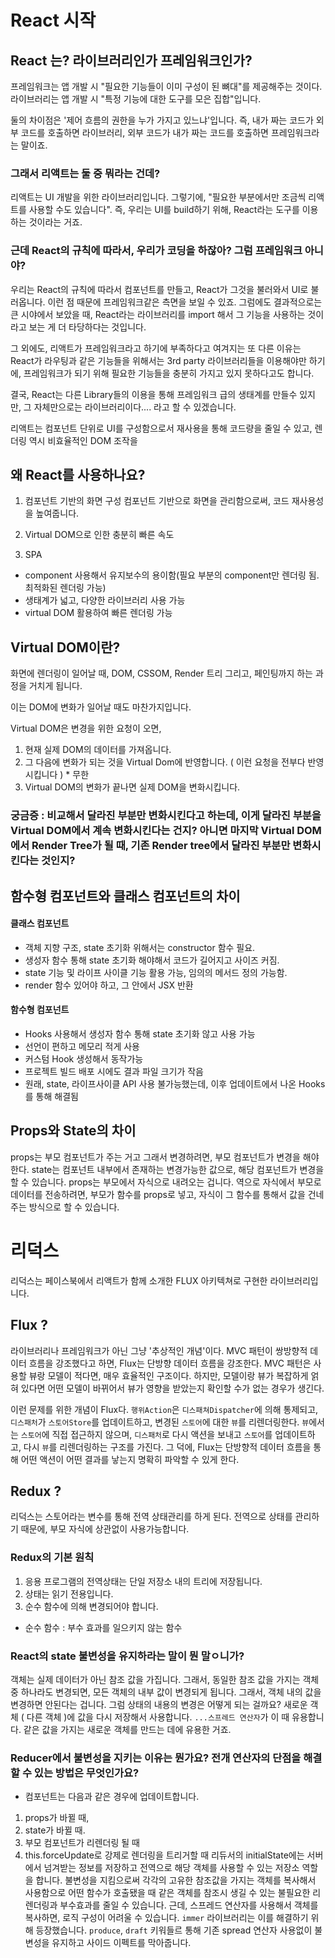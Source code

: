 # React 시작
## React 는? 라이브러리인가 프레임워크인가?
프레임워크는 앱 개발 시 "필요한 기능들이 이미 구성이 된 뼈대"를 제공해주는 것이다.
라이브러리는 앱 개발 시 "특정 기능에 대한 도구를 모은 집합"입니다.

둘의 차이점은 '제어 흐름의 권한을 누가 가지고 있느냐'입니다. 즉, 내가 짜는 코드가 외부 코드를 호출하면 라이브러리, 외부 코드가 내가 짜는 코드를 호출하면 프레임워크라는 말이죠.

### 그래서 리액트는 둘 중 뭐라는 건데?

리액트는 UI 개발을 위한 라이브러리입니다. 그렇기에, "필요한 부분에서만 조금씩 리액트를 사용할 수도 있습니다". 즉, 우리는 UI를 build하기 위해, React라는 도구를 이용하는 것이라는 거죠.

### 근데 React의 규칙에 따라서, 우리가 코딩을 하잖아? 그럼 프레임워크 아니야?

우리는 React의 규칙에 따라서 컴포넌트를 만들고, React가 그것을 불러와서 UI로 불러옵니다. 이런 점 때문에 프레임워크같은 측면을 보일 수 있죠. 그럼에도 결과적으로는 큰 시야에서 보았을 때, 
React라는 라이브러리를 import 해서 그 기능을 사용하는 것이라고 보는 게 더 타당하다는 것입니다. 

그 외에도, 리액트가 프레임워크라고 하기에 부족하다고 여겨지는 또 다른 이유는 React가 라우팅과 같은 기능들을 위해서는 3rd party 라이브러리들을 이용해야만 하기에, 프레임워크가 되기 위해 필요한 기능들을 충분히 가지고 있지 못하다고도 합니다.


결국, React는 다른 Library들의 이용을 통해 프레임워크 급의 생태계를 만들수 있지만, 그 자체만으로는 라이브러리이다.... 라고 할 수 있겠습니다.
 
리액트는 컴포넌트 단위로 UI를 구성함으로서 재사용을 통해 코드량을 줄일 수 있고, 렌더링 역시 비효율적인 DOM 조작을 

## 왜 React를 사용하나요?
1. 컴포넌트 기반의 화면 구성
컴포넌트 기반으로 화면을 관리함으로써, 코드 재사용성을 높여줍니다.
 
2. Virtual DOM으로 인한 충분히 빠른 속도


3. SPA

- component 사용해서 유지보수의 용이함(필요 부분의 component만 렌더링 됨. 최적화된 렌더링 가능)
- 생태계가 넓고, 다양한 라이브러리 사용 가능
- virtual DOM 활용하여 빠른 렌더링 가능

## Virtual DOM이란?
화면에 렌더링이 일어날 때, DOM, CSSOM, Render 트리 그리고, 페인팅까지 하는 과정을 거치게 됩니다.

이는 DOM에 변화가 일어날 때도 마찬가지입니다.

Virtual DOM은 변경을 위한 요청이 오면, 
1. 현재 실제 DOM의 데이터를 가져옵니다.
2. 그 다음에 변화가 되는 것을 Virtual Dom에 반영합니다. ( 이런 요청을 전부다 반영 시킵니다 ) * 무한
3. Virtual DOM의 변화가 끝나면 실제 DOM을 변화시킵니다.

### 궁금증 : 비교해서 달라진 부분만 변화시킨다고 하는데, 이게 달라진 부분을 Virtual DOM에서 계속 변화시킨다는 건지? 아니면 마지막 Virtual DOM에서 Render Tree가 될 때, 기존 Render tree에서 달라진 부분만 변화시킨다는 것인지?



## 함수형 컴포넌트와 클래스 컴포넌트의 차이
#### 클래스 컴포넌트
- 객체 지향 구조, state 초기화 위해서는 constructor 함수 필요.
- 생성자 함수 통해 state 초기화 해야해서 코드가 길어지고 사이즈 커짐.
- state 기능 및 라이프 사이클 기능 활용 가능, 임의의 메서드 정의 가능함.
- render 함수 있어야 하고, 그 안에서 JSX 반환

#### 함수형 컴포넌트
- Hooks 사용해서 생성자 함수 통해 state 초기화 않고 사용 가능
- 선언이 편하고 메모리 적게 사용
- 커스텀 Hook 생성해서 동작가능
- 프로젝트 빌드 배포 시에도 결과 파일 크기가 작음
- 원래, state, 라이프사이클 API 사용 불가능했는데, 이후 업데이트에서 나온 Hooks를 통해 해결됨 


## Props와 State의 차이
props는 부모 컴포넌트가 주는 거고 그래서 변경하려면, 부모 컴포넌트가 변경을 해야 한다. state는 컴포넌트 내부에서 존재하는 변경가능한 값으로, 해당 컴포넌트가 변경을 할 수 있습니다.
props는 부모에서 자식으로 내려오는 겁니다. 역으로 자식에서 부모로 데이터를 전송하려면, 부모가 함수를 props로 넣고, 자식이 그 함수를 통해서 값을 건네주는 방식으로 할 수 있습니다.


# 리덕스 
리덕스는 페이스북에서 리액트가 함께 소개한 FLUX 아키텍쳐로 구현한 라이브러리입니다.

## Flux ?
라이브러리나 프레임워크가 아닌 그냥 '추상적인 개념'이다.
MVC 패턴이 쌍방향적 데이터 흐름을 강조했다고 하면, Flux는 단방향 데이터 흐름을 강조한다.
MVC 패턴은 사용할 뷰랑 모델이 적다면, 매우 효율적인 구조이다.
하지만, 모델이랑 뷰가 복잡하게 얽혀 있다면 어떤 모델이 바뀌어서 뷰가 영향을 받았는지 확인할 수가 없는 경우가 생긴다.

이런 문제를 위한 개념이 Flux다.
`행위Action`은 `디스패쳐Dispatcher`에 의해 통제되고, `디스패처`가 `스토어Store`를 업데이트하고, 변경된 `스토어`에 대한 `뷰`를 리렌더링한다.
`뷰`에서는 `스토어`에 직접 접근하지 않으며, `디스패처`로 다시 액션을 보내고 `스토어`를 업데이트하고, 다시 `뷰`를 리렌더링하는 구조를 가진다.
그 덕에, Flux는 단방향적 데이터 흐름을 통해 어떤 액션이 어떤 결과를 낳는지 명확히 파악할 수 있게 한다.

## Redux ?
리덕스는 스토어라는 변수를 통해 전역 상태관리를 하게 된다.
전역으로 상태를 관리하기 때문에, 부모 자식에 상관없이 사용가능합니다.

### Redux의 기본 원칙
1. 응용 프로그램의 전역상태는 단일 저장소 내의 트리에 저장됩니다.
2. 상태는 읽기 전용입니다.
3. 순수 함수에 의해 변경되어야 합니다.
- 순수 함수 : 부수 효과를 일으키지 않는 함수
### React의 state 불변성을 유지하라는 말이 뭔 말ㅇ니가?
객체는 실제 데이터가 아닌 참조 값을 가집니다. 그래서, 동일한 참조 값을 가지는 객체 중 하나라도 변경되면, 모든 객체의 내부 값이 변경되게 됩니다.
그래서, 객체 내의 값을 변경하면 안된다는 겁니다. 그럼 상태의 내용의 변경은 어떻게 되는 걸까요? 새로운 객체 ( 다른 객체 )에 값을 다시 저장해서 사용합니다.
`...스프레드 연산자`가 이 때 유용합니다. 같은 값을 가지는 새로운 객체를 만드는 데에 유용한 거죠.

### Reducer에서 불변성을 지키는 이유는 뭔가요? 전개 연산자의 단점을 해결할 수 있는 방법은 무엇인가요?
- 컴포넌트는 다음과 같은 경우에 업데이트합니다.
1. props가 바뀔 때,
2. state가 바뀔 때.
3. 부모 컴포넌트가 리렌더링 될 때
4. this.forceUpdate로 강제로 렌더링을 트리거할 때
리듀서의 initialState에는 서버에서 넘겨받는 정보를 저장하고 전역으로 해당 객체를 사용할 수 있는 저장소 역할을 합니다.
불변성을 지킴으로써 각각의 고유한 참조값을 가지는 객체를 복사해서 사용함으로 어떤 함수가 호출됐을 때 같은 객체를 참조시 생길 수 있는 불필요한 리렌더링과 부수효과를 줄일 수 있습니다.
근데, 스프레드 연산자를 사용해서 객체를 복사하면, 로직 구성이 어려울 수 있습니다. `immer` 라이브러리는 이를 해결하기 위해 등장했습니다.
`produce`, `draft` 키워들르 통해 기존 spread 연산자 사용없이 불변성을 유지하고 사이드 이펙트를 막아줍니다.




